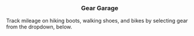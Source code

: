 <center><h3><strong>Gear Garage</strong></h3></center>

Track mileage on hiking boots, walking shoes, and bikes by selecting gear from the dropdown, below.

